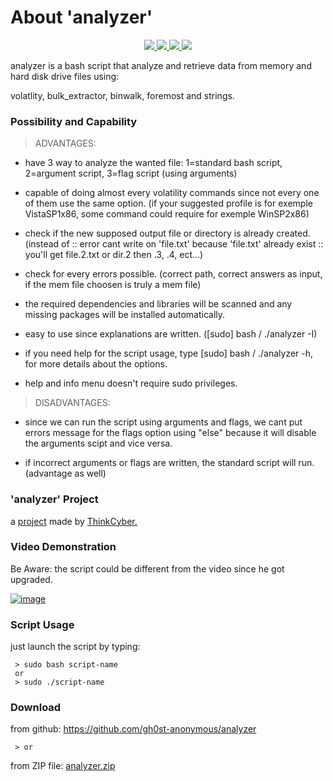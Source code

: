 # About 'analyzer'

<p align="center">
   </a>
      <a href="https://github.com/gh0st-anonymous/analyzer">
      <img src="https://img.shields.io/badge/Version-1.0.0-darkgreen">
        <img src="https://img.shields.io/badge/Release%20Date-april%202022-purple">
  <img src="https://shields.io/badge/Bash-100%25-066da5">
  <img src="https://shields.io/badge/Platform-Linux-darkred">
    </a>
  </p>
</p>

analyzer is a bash script that analyze and retrieve data from memory and hard disk drive files using:

volatlity, bulk_extractor, binwalk, foremost and strings.

### Possibility and Capability

>ADVANTAGES:

- have 3 way to analyze the wanted file: 1=standard bash script, 2=argument script, 3=flag script (using arguments)

- capable of doing almost every volatility commands since not every one of them use the same option. (if your suggested profile is for exemple VistaSP1x86, some command could require for exemple WinSP2x86)

- check if the new supposed output file or directory is already created. (instead of :: error cant write on 'file.txt' because 'file.txt' already exist :: you'll get file.2.txt or dir.2 then .3, .4, ect...)

- check for every errors possible. (correct path, correct answers as input, if the mem file choosen is truly a mem file)

- the required dependencies and libraries will be scanned and any missing packages will be installed automatically.

- easy to use since explanations are written. ([sudo] bash  / ./analyzer -I)

- if you need help for the script usage, type [sudo] bash  / ./analyzer -h, for more details about the options.

- help and info menu doesn't require sudo privileges.

>DISADVANTAGES:

- since we can run the script using arguments and flags, we cant put errors message for the flags option using "else" because it will disable the arguments scipt and vice versa.

- if incorrect arguments or flags are written, the standard script will run. (advantage as well)

### 'analyzer' Project

a [project](https://github.com/gh0st-anonymous/analyzer/files/9894648/project.pdf) made by [ThinkCyber.](https://www.thinkcyber.co.il/)

### Video Demonstration

Be Aware: the script could be different from the video since he got upgraded.

[![image](https://user-images.githubusercontent.com/102325071/198853694-862848c2-16fa-43c5-9eb6-abd9679af4bd.jpg)](https://www.youtube.com/watch?v=aII0oweQ1V8)

### Script Usage

just launch the script by typing:

     > sudo bash script-name
     or
     > sudo ./script-name

### Download

from github: https://github.com/gh0st-anonymous/analyzer

     > or

from ZIP file: [analyzer.zip](https://github.com/gh0st-anonymous/analyzer/files/9900045/analyzer.zip)
